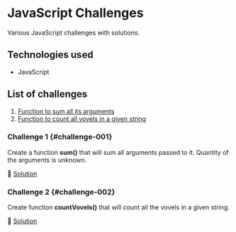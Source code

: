 # JavaScript Challenges

Various JavaScript challenges with solutions.

## Technologies used

- JavaScript

## List of challenges

1. [Function to sum all its arguments](#challenge-001)
2. [Function to count all vovels in a given string](#challenge-002)

### Challenge 1 {#challenge-001}

Create a function **sum()** that will sum all arguments passed to it.
Quantity of the arguments is unknown.

:link: [Solution](challenge-001.js)

### Challenge 2 {#challenge-002}

Create function **countVovels()** that will count all the vovels in a given string.

:link: [Solution](challenge-002.js)
